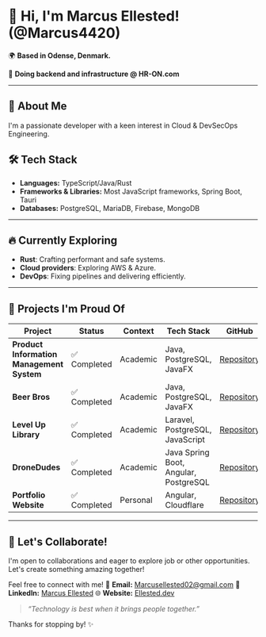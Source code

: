 # 👋 Hi, I'm Marcus Ellested! (@Marcus4420)

🌍 **Based in Odense, Denmark.**

🏢 **Doing backend and infrastructure @ HR-ON.com**

---

## 🚀 About Me

I'm a passionate developer with a keen interest in Cloud & DevSecOps Engineering.

## 🛠️ Tech Stack

* **Languages:** TypeScript/Java/Rust
* **Frameworks & Libraries:** Most JavaScript frameworks, Spring Boot, Tauri
* **Databases:** PostgreSQL, MariaDB, Firebase, MongoDB

---

## 🔥 Currently Exploring

* **Rust**: Crafting performant and safe systems.
* **Cloud providers**: Exploring AWS & Azure.
* **DevOps**: Fixing pipelines and delivering efficiently.

---

## 💼 Projects I'm Proud Of

| Project                                   | Status         | Context  | Tech Stack                                      | GitHub                                                                        |
| ----------------------------------------- | -------------- | -------- | ----------------------------------------------- | ----------------------------------------------------------------------------- |
| **Product Information Management System** | ✅ Completed    | Academic | Java, PostgreSQL, JavaFX                        | [Repository](https://github.com/Marcus4420/PIM_second_semester)               |
| **Beer Bros**                             | ✅ Completed    | Academic | Java, PostgreSQL, JavaFX                        | [Repository](https://github.com/BeerBrewersSem3/SEMPRO3)                      |
| **Level Up Library**                      | ✅ Completed    | Academic | Laravel, PostgreSQL, JavaScript                   | [Repository](https://github.com/msundby/Level-Up-Library-Webtechnologies-SDU) |
| **DroneDudes**                            | ✅ Completed | Academic | Java Spring Boot, Angular, PostgreSQL | [Repository](https://github.com/DroneDudes/SEMPRO4)                           |
| **Portfolio Website**                     | ✅ Completed | Personal | Angular, Cloudflare                   | [Repository](https://github.com/Marcus4420/my_portfolio)                      |

---

## 🤝 Let's Collaborate!

I'm open to collaborations and eager to explore job or other opportunities. Let's create something amazing together!

Feel free to connect with me!
📧 **Email:** [Marcusellested02@gmail.com](mailto:Marcusellested02@gmail.com)
🔗 **LinkedIn:** [Marcus Ellested](https://www.linkedin.com/in/marcus-ellested-39b729216/)
🌐 **Website:** [Ellested.dev](https://ellested.dev)

> *“Technology is best when it brings people together.”*

Thanks for stopping by! ✨
